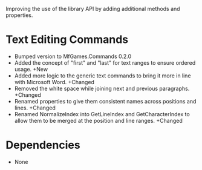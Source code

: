 Improving the use of the library API by adding additional methods and properties.

# Text Editing Commands

- Bumped version to MfGames.Commands 0.2.0
- Added the concept of "first" and "last" for text ranges to ensure ordered usage. +New
- Added more logic to the generic text commands to bring it more in line with Microsoft Word. +Changed
- Removed the white space while joining next and previous paragraphs. +Changed
- Renamed properties to give them consistent names across positions and lines. +Changed
- Renamed NormalizeIndex into GetLineIndex and GetCharacterIndex to allow them to be merged at the position and line ranges. +Changed

# Dependencies

- None